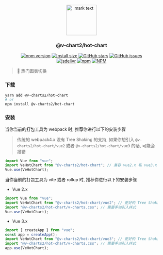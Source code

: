 <p align="center">
<img src="https://raw.githubusercontent.com/denaro-org/v-charts2/main/docs/.vuepress/public/favicon.ico" alt="mark text" width="100" height="100">
</p>

<h3 align="center">@v-chart2/hot-chart</h3>

<p align="center">
  <a href="https://www.npmjs.com/package/@v-charts2/hot-chart" target="_blank"><img alt="npm version" src="https://img.shields.io/npm/v/@v-charts2/hot-chart"></a>
  <a href="https://packagephobia.com/result?p=@v-charts2/hot-chart" target="_blank"><img alt="install size" src="https://packagephobia.now.sh/badge?p=@v-charts2/hot-chart"></a>
  <a href="https://github.com/denaro-org/v-charts2/stargazers" target="_blank"><img alt="GitHub stars" src="https://img.shields.io/github/stars/denaro-org/v-charts2"></a>
  <a href="https://github.com/denaro-org/v-charts2/issues" target="_blank"><img alt="GitHub issues" src="https://img.shields.io/github/issues/denaro-org/v-charts2"></a>
  <br />
  <a href="https://www.jsdelivr.com/package/npm/@v-charts2/hot-chart" target="_blank"><img alt="jsdelivr" src="https://data.jsdelivr.com/v1/package/npm/@v-charts2/hot-chart/badge"></a>
  <a href="https://www.npmjs.com/package/@v-charts2/hot-chart" target="_blank"><img alt="npm" src="https://img.shields.io/node/v/@v-charts2/hot-chart"></a>
  <a href="https://github.com/denaro-org/v-charts2/blob/main/LICENSE" target="_blank"><img alt="NPM" src="https://img.shields.io/npm/l/@v-charts2/hot-chart"></a>
</p>

> :tada: 热门图表切换

### 下载

```bash
yarn add @v-charts2/hot-chart
# or
npm install @v-charts2/hot-chart
```

### 安装

当你当前的打包工具为 webpack 时, 推荐你进行以下的安装步骤

> 传统的 webpack4.x 没有 Tree Shaking 的支持, 如果你想引入 `@v-charts2/hot-chart/vue2` 或者 `@v-charts2/hot-chart/vue3` 的话, 可能会报错

```javascript
import Vue from "vue";
import VeHotChart from "@v-charts2/hot-chart"; // 兼容 vue2.x 和 vue3.x 的支持, 将会自动加载支持 vue2.x 的支持包或者支持 vue3.x 的支持包
Vue.use(VeHotChart);
```

当你当前的打包工具为 vite 或者 rollup 时, 推荐你进行以下的安装步骤

- Vue 2.x

```javascript
import Vue from "vue";
import VeHotChart from "@v-charts2/hot-chart/vue2"; // 更好的 Tree Shaking 推荐引入 vue2.x 的专属支持包
import "@v-charts2/hot-chart/v-charts.css"; // 需要手动引入样式
Vue.use(VeHotChart);
```

- Vue 3.x

```javascript
import { createApp } from "vue";
const app = createApp();
import VeHotChart from "@v-charts2/hot-chart/vue3"; // 更好的 Tree Shaking 推荐引入 vue3.x 的专属支持包
import "@v-charts2/hot-chart/v-charts.css"; // 需要手动引入样式
app.use(VeHotChart);
```
